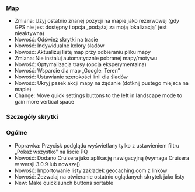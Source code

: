 ### Map
- Zmiana: Użyj ostatnio znanej pozycji na mapie jako rezerwowej (gdy GPS nie jest dostępny i opcja „podążaj za moją lokalizacją” jest nieaktywna)
- Nowość: Odśwież skrytki na trasie
- Nowość: Indywidualne kolory śladów
- Nowość: Aktualizuj listę map przy odbieraniu pliku mapy
- Zmiana: Nie instaluj automatycznie pobranej mapy/motywu
- Nowość: Optymalizacja trasy (opcja eksperymentalna)
- Nowość: Wsparcie dla map „Google: Teren”
- Nowość: Ustawianie szerokości linii dla śladów
- Nowość: Ukryj pasek akcji mapy na żądanie (dotknij pustego miejsca na mapie)
- Change: Move quick settings buttons to the left in landscape mode to gain more vertical space

### Szczegóły skrytki

### Ogólne
- Poprawka: Przycisk podglądu wyświetlany tylko z ustawieniem filtru „Pokaż wszystko” na liście PQ
- Nowość: Dodano Cruisera jako aplikację nawigacyjną (wymaga Cruisera w wersji 3.0.9 lub nowszej)
- Nowość: Importowanie listy zakładek geocaching.com z linków
- Nowość: Zezwalaj na otwieranie ostatnio oglądanych skrytek jako listy
- New: Make quicklaunch buttons sortable
